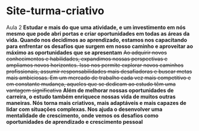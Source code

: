 # Site-turma-criativo
Aula 2
**Estudar e mais do que uma atividade, e um investimento em nós mesmo que pode abri portas e criar oportunidades em todas as áreas da vida. Quando nos decidimos ao aprendizado, estamos nos capacitando para enfrentar os desafios que surgem em nosso caminho e aproveitar ao máximo as oportunidades que se apresentam**
~~Ao adquirir novos conhecimentos e habilidades, expandimos nossas perspectivas e ampliamos novos horizontes. Isso nos permite explorar novos caminhos profissionais, assumir responsabilidades mais desafiadoras e buscar metas mais ambiciosas. Em um mercado de trabalho cada vez mais competitivo e em constante mudança, aqueles que se dedicam ao estudo têm uma vantagem significativa~~
**Além de melhorar nossas oportunidades de carreira, o estudo também enriquece nossas vida de muitos outras maneiras. Nós torna mais criativos, mais adaptáveis e mais capazes de lidar com situações complexas. Nos ajuda o desenvolver uma mentalidade de crescimento, onde vemos os desafios como oportunidades de aprendizado e crescimento pessoal**
